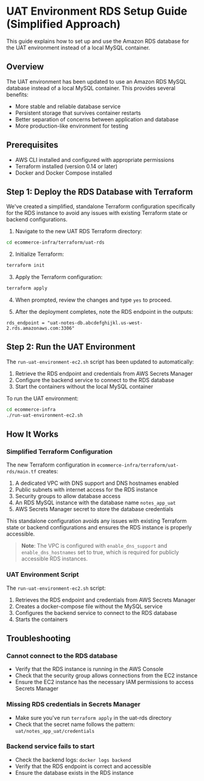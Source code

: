 # UAT Environment RDS Setup Guide (Simplified Approach)

This guide explains how to set up and use the Amazon RDS database for the UAT environment instead of a local MySQL container.

## Overview

The UAT environment has been updated to use an Amazon RDS MySQL database instead of a local MySQL container. This provides several benefits:

- More stable and reliable database service
- Persistent storage that survives container restarts
- Better separation of concerns between application and database
- More production-like environment for testing

## Prerequisites

- AWS CLI installed and configured with appropriate permissions
- Terraform installed (version 0.14 or later)
- Docker and Docker Compose installed

## Step 1: Deploy the RDS Database with Terraform

We've created a simplified, standalone Terraform configuration specifically for the RDS instance to avoid any issues with existing Terraform state or backend configurations.

1. Navigate to the new UAT RDS Terraform directory:

```bash
cd ecommerce-infra/terraform/uat-rds
```

2. Initialize Terraform:

```bash
terraform init
```

3. Apply the Terraform configuration:

```bash
terraform apply
```

4. When prompted, review the changes and type `yes` to proceed.

5. After the deployment completes, note the RDS endpoint in the outputs:

```
rds_endpoint = "uat-notes-db.abcdefghijkl.us-west-2.rds.amazonaws.com:3306"
```

## Step 2: Run the UAT Environment

The `run-uat-environment-ec2.sh` script has been updated to automatically:

1. Retrieve the RDS endpoint and credentials from AWS Secrets Manager
2. Configure the backend service to connect to the RDS database
3. Start the containers without the local MySQL container

To run the UAT environment:

```bash
cd ecommerce-infra
./run-uat-environment-ec2.sh
```

## How It Works

### Simplified Terraform Configuration

The new Terraform configuration in `ecommerce-infra/terraform/uat-rds/main.tf` creates:

1. A dedicated VPC with DNS support and DNS hostnames enabled
2. Public subnets with internet access for the RDS instance
3. Security groups to allow database access
4. An RDS MySQL instance with the database name `notes_app_uat`
5. AWS Secrets Manager secret to store the database credentials

This standalone configuration avoids any issues with existing Terraform state or backend configurations and ensures the RDS instance is properly accessible.

> **Note**: The VPC is configured with `enable_dns_support` and `enable_dns_hostnames` set to true, which is required for publicly accessible RDS instances.

### UAT Environment Script

The `run-uat-environment-ec2.sh` script:

1. Retrieves the RDS endpoint and credentials from AWS Secrets Manager
2. Creates a docker-compose file without the MySQL service
3. Configures the backend service to connect to the RDS database
4. Starts the containers

## Troubleshooting

### Cannot connect to the RDS database

- Verify that the RDS instance is running in the AWS Console
- Check that the security group allows connections from the EC2 instance
- Ensure the EC2 instance has the necessary IAM permissions to access Secrets Manager

### Missing RDS credentials in Secrets Manager

- Make sure you've run `terraform apply` in the uat-rds directory
- Check that the secret name follows the pattern: `uat/notes_app_uat/credentials`

### Backend service fails to start

- Check the backend logs: `docker logs backend`
- Verify that the RDS endpoint is correct and accessible
- Ensure the database exists in the RDS instance
